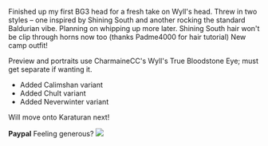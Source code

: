 Finished up my first BG3 head for a fresh take on Wyll's head.
Threw in two styles – one inspired by Shining South and another rocking the standard Baldurian vibe. Planning on whipping up more later.
Shining South hair won't be clip through horns now too (thanks Padme4000 for hair tutorial)
New camp outfit!

Preview and portraits use CharmaineCC's Wyll's True Bloodstone Eye; must get separate if wanting it.

- Added Calimshan variant
- Added Chult variant
- Added Neverwinter variant

Will move onto Karaturan next!

**Paypal**
Feeling generous?
[<img src="https://www.paypalobjects.com/en_GB/i/btn/btn_donate_LG.gif">](https://www.paypal.com/donate/?hosted_button_id=NVQCSZ8KVJFFU)
